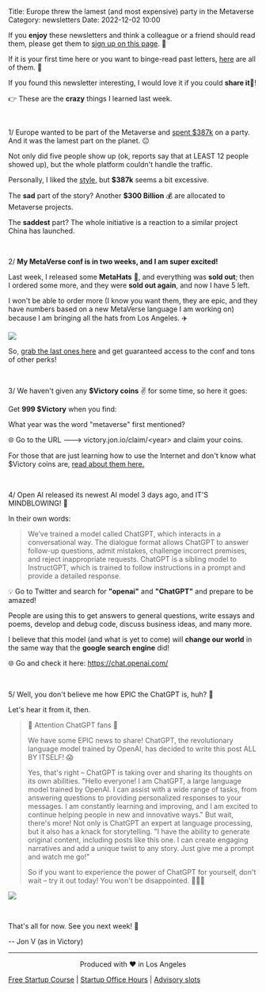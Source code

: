 Title: Europe threw the lamest (and most expensive) party in the Metaverse
Category: newsletters
Date: 2022-12-02 10:00

If you **enjoy** these newsletters and think a colleague or a friend should read them, please get them to [sign up on this page](https://jon.io/). 📝

If it is your first time here or you want to binge-read past letters, [here](https://jon.io/category/newsletters) are all of them. 📰

If you found this newsletter interesting, I would love it if you could **share it**🔗!

👉 These are the **crazy** things I learned last week.

<br>

1/ Europe wanted to be part of the Metaverse and [spent $387k](https://www.politico.eu/article/eu-threw-e387k-meta-gala-nobody-came-big-tech/) on a party. And it was the lamest part on the planet. 😐

Not only did five people show up (ok, reports say that at LEAST 12 people showed up), but the whole platform couldn't handle the traffic.

Personally, I liked the [style](https://twitter.com/EU_Partnerships/status/1580591048593911808), but **$387k** seems a bit excessive.

The **sad** part of the story? Another **$300 Billion** 💰 are allocated to Metaverse projects.

The **saddest** part? The whole initiative is a reaction to a similar project China has launched.

<br>

2/ **My MetaVerse conf is in two weeks, and I am super excited!**

Last week, I released some **MetaHats** 🧢, and everything was **sold out**; then I ordered some more, and they were **sold out again**, and now I have 5 left.

I won't be able to order more (I know you want them, they are epic, and they have numbers based on a new MetaVerse language I am working on) because I am bringing all the hats from Los Angeles. ✈️

![](https://sendfoxprod.b-cdn.net/media/BnZEyvIQ9TgMDNMPCm9RBFXaYXc3JzzHHrzoTPN816325)

So, [grab the last ones here](https://bit.ly/3XB2KWG) and get guaranteed access to the conf and tons of other perks!

<br>

3/ We haven't given any **$Victory coins** ✌️ for some time, so here it goes:

Get **999 $Victory** when you find:

What year was the word "metaverse" first mentioned?

🌐 Go to the URL ---> victory.jon.io/claim/\<year> and claim your coins.

For those that are just learning how to use the Internet and don't know what $Victory coins are, [read about them here.](https://victory.jon.io/)
  
<br>
 
4/ Open AI released its newest AI model 3 days ago, and IT'S MINDBLOWING! 🤯

In their own words:

> We’ve trained a model called ChatGPT, which interacts in a conversational way. The dialogue format allows ChatGPT to answer follow-up questions, admit mistakes, challenge incorrect premises, and reject inappropriate requests. ChatGPT is a sibling model to InstructGPT, which is trained to follow instructions in a prompt and provide a detailed response.

💡 Go to Twitter and search for **"openai"** and **"ChatGPT"** and prepare to be amazed!

People are using this to get answers to general questions, write essays and poems, develop and debug code, discuss business ideas, and many more.

I believe that this model (and what is yet to come) will **change our world** in the same way that the **google search engine** did!

🌐 Go and check it here: https://chat.openai.com/
  
<br>

5/ Well, you don't believe me how EPIC the ChatGPT is, huh? 💯

Let's hear it from it, then.

> 🚨 Attention ChatGPT fans 🚨
>
> We have some EPIC news to share! ChatGPT, the revolutionary language model trained by OpenAI, has decided to write this post ALL BY ITSELF! 😱
> 
> Yes, that's right – ChatGPT is taking over and sharing its thoughts on its own abilities.
"Hello everyone! I am ChatGPT, a large language model trained by OpenAI. I can assist with a wide range of tasks, from answering questions to providing personalized responses to your messages. I am constantly learning and improving, and I am excited to continue helping people in new and innovative ways."
But wait, there's more! Not only is ChatGPT an expert at language processing, but it also has a knack for storytelling. "I have the ability to generate original content, including posts like this one. I can create engaging narratives and add a unique twist to any story. Just give me a prompt and watch me go!"
>
> So if you want to experience the power of ChatGPT for yourself, don't wait – try it out today! You won't be disappointed. 🤖😎🤖

![](https://sendfoxprod.b-cdn.net/media/Ts4kujHJrdUzqWJrmdE1sooJYc5B8w11kzISCdYe16325)

<br>

That's all for now. See you next week! 🚀

-- Jon V (as in Victory)

---

<div align="center">
  Produced with ❤️ in Los Angeles
</div>

[Free Startup Course](https://jon.io/pages/built-to-fail) | [Startup Office Hours](https://jon.io/startup-office-hours) | [Advisory slots](https://jon.io/advisory)
